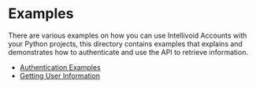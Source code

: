 # Examples

There are various examples on how you can use Intellivoid Accounts with your Python
projects, this directory contains examples that explains and demonstrates how
to authenticate and use the API to retrieve information.

 - [Authentication Examples](authentication)
 - [Getting User Information](user_information)